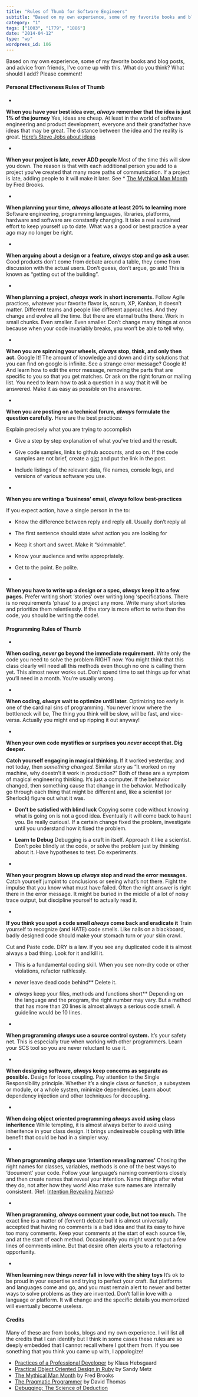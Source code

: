 ```yaml
---
title: "Rules of Thumb for Software Engineers"
subtitle: "Based on my own experience, some of my favorite books and blog posts, and advice from friends, I’ve ..."
category: "1"
tags: ["1003", "1779", "1886"]
date: "2014-04-12"
type: "wp"
wordpress_id: 106
---
```

Based on my own experience, some of my favorite books and blog posts, and advice from friends, I’ve come up with this. What do you think? What should I add? Please comment!

#### Personal Effectiveness Rules of Thumb

- 
**When you have your best idea ever, *always* remember that the idea is just 1% of the journey** Yes, ideas are cheap. At least in the world of software engineering and product development, everyone and their grandfather have ideas that may be great. The distance between the idea and the reality is great. [Here’s Steve Jobs about ideas](http://www.kaspertidemann.com/steve-jobs-on-the-difference-between-a-great-idea-and-a-great-product/)

- 
**When your project is late, *never* ADD people** Most of the time this will slow you down. The reason is that with each additional person you add to a project you’ve created that many more paths of communication. If a project is late, adding people to it will make it later. See * [The Mythical Man Month](http://www.amazon.com/The-Mythical-Man-Month-Engineering-Anniversary/dp/0201835959) by Fred Brooks.

- 
**When planning your time, *always* allocate at least 20% to learning more** Software engineering, programming languages, libraries, platforms, hardware and software are constantly changing. It take a real sustained effort to keep yourself up to date. What was a good or best practice a year ago may no longer be right.

- 
**When arguing about a design or a feature, *always* stop and go ask a user.** Good products don’t come from debate around a table, they come from discussion with the actual users. Don’t guess, don’t argue, go ask! This is known as “getting out of the building”.

- 
**When planning a project, *always* work in short increments.** Follow Agile practices, whatever your favorite flavor is, scrum, XP, Kanban, it doesn’t matter. Different teams and people like different approaches. And they change and evolve all the time. But there are eternal truths there. Work in small chunks. Even smaller. Even smaller. Don’t change many things at once because when your code invariably breaks, you won’t be able to tell why.

- 
**When you are spinning your wheels, *always* stop, think, and only then act.** Google It! The amount of knowledge and down and dirty solutions that you can find on google is infinite. See a strange error message? Google it! And learn how to edit the error message, removing the parts that are specific to you so that you get matches. Or ask on the right forum or mailing list. You need to learn how to ask a question in a way that it will be answered. Make it as easy as possible on the answerer. 

- 
**When you are posting on a technical forum, *always* formulate the question carefully.** Here are the best practices:

Explain precisely what you are trying to accomplish
- Give a step by step explanation of what you’ve tried and the result.
- Give code samples, links to github accounts, and so on. If the code samples are not brief, create a [gist](https://gist.github.com) and put the link in the post.
- Include listings of the relevant data, file names, console logs, and versions of various software you use.

- 
**When you are writing a ‘business’ email, *always* follow best-practices**

If you expect action, have a single person in the to:
- Know the difference between reply and reply all. Usually don’t reply all
- The first sentence should state what action you are looking for
- Keep it short and sweet. Make it “skimmable”. 
- Know your audience and write appropriately. 
- Get to the point. Be polite. 

- 
**When you have to write up a design or a spec, *always* keep it to a few pages.** Prefer writing short ‘stories’ over writing long ‘specifications. There is no requirements ‘phase’ to a project any more. Write many short stories and prioritize them relentlessly. If the story is more effort to write than the code, you should be writing the code!.

#### Programming Rules of Thumb

- 
**When coding, *never* go beyond the immediate requirement.** Write only the code you need to solve the problem RIGHT now. You might think that this class clearly will need all this methods even though no one is calling them yet. This almost never works out. Don’t spend time to set things up for what you’ll need in a month. You’re usually wrong.

- 
**When coding, *always* wait to optimize until later.** Optimizing too early is one of the cardinal sins of programming. You never know where the bottleneck will be, The thing you think will be slow, will be fast, and vice-versa. Actually you might end up ripping it out anyway!

- 
**When your own code mystifies or surprises you *never* accept that. Dig deeper.**

**Catch yourself engaging in magical thinking.** If it worked yesterday, and not today, then *something changed.* Similar story as “It worked on my machine, why doestn’t it work in production?” Both of these are a symptom of magical engineering thinking. It’s just a computer. If the behavior changed, then something cause that change in the behavior. Methodically go through each thing that might be different and, like a scientist (or Sherlock) figure out what it was.
- **Don’t be satisfied with blind luck** Copying some code without knowing what is going on is not a good idea. Eventually it will come back to haunt you. Be really curious!. If a certain change fixed the problem, investigate until you understand how it fixed the problem.
- **Learn to Debug** Debugging is a craft in itself. Approach it like a scientist. Don’t poke blindly at the code, or solve the problem just by thinking about it. Have hypotheses to test. Do experiments.

- 
**When your program blows up *always* stop and read the error messages.** Catch yourself jumpint to conclusions or seeing what’s not there. Fight the impulse that you know what must have failed. Often the right answer is right there in the error message. It might be buried in the middle of a lot of noisy trace output, but discipline yourself to actually read it.

- 
**If you think you spot a code smell *always* come back and eradicate it** Train yourself to recognize (and HATE) code smells. Like nails on a blackboard, badly designed code should make your stomach turn or your skin crawl.

 Cut and Paste code. DRY is a law. If you see any duplicated code it is almost always a bad thing. Look for it and kill it.
- This is a fundamental coding skill. When you see non-dry code or other violations, refactor ruthlessly.
- *never* leave dead code behind** Delete it.
- *always* keep your files, methods and functions short** Depending on the language and the program, the right number may vary. But a method that has more than 20 lines is almost always a serious code smell. A guideline would be 10 lines.

- 
**When programming *always* use a source control system.** It’s your safety net. This is especially true when working with other programmers. Learn your SCS tool so you are never reluctant to use it.

- 
**When designing software, *always* keep concerns as separate as possible.** Design for loose coupling. Pay attention to the Single Responsibility principle. Whether it’s a single class or function, a subsystem or module, or a whole system, minimize dependencies. Learn about dependency injection and other techniques for decoupling.

- 
**When doing object oriented programming *always* avoid using class inheritence** While tempting, it is almost always better to avoid using inheritence in your class design. It brings undesireable coupling with little benefit that could be had in a simpler way.

- 
**When programming *always* use ‘intention revealing names’** Chosing the right names for classes, variables, methods is one of the best ways to ‘document’ your code. Follow your language’s naming conventions closely and then create names that reveal your intention. Name things after what they do, not after how they work! Also make sure names are internally consistent. (Ref: [Intention Revealing Names](http://c2.com/cgi/wiki?IntentionRevealingNames))

- 
**When programming, *always* comment your code, but not too much.** The exact line is a matter of (fervent) debate but it is almost universally accepted that having no comments is a bad idea and that its easy to have too many comments. Keep your comments at the start of each source file, and at the start of each method. Occasionally you might want to put a few lines of comments inline. But that desire often alerts you to a refactoring opportunity.

- 
**When learning new things *never* fall in love with the shiny toys** It’s ok to be proud in your expertise and trying to perfect your craft. But platforms and languages come and go, and you must remain alert to newer and better ways to solve problems as they are invented. Don’t fall in love with a language or platform. It will change and the specific details you memorized will eventually become useless.

#### Credits
Many of these are from books, blogs and my own experience. I will list all the credits that I can identify but I think in some cases these rules are so deeply embedded that I cannot recall where I got them from. If you see sonething that you think you came up with, I appologize!

- [Practices of a Professional Developer](http://www.khebbie.dk/gist/9719703) by Klaus Hebsgaard
- [Practical Object Oriented Design in Ruby](http://www.poodr.com) by Sandy Metz
- [The Mythical Man Month](http://www.amazon.com/The-Mythical-Man-Month-Engineering-Anniversary/dp/0201835959) by Fred Brooks
- [The Pragmatic Programmer](http://www.amazon.com/The-Pragmatic-Programmer-Journeyman-Master/dp/020161622X) by David Thomas
- [Debugging: The Science of Deduction](https://speakerdeck.com/daniellesucher/debugging-the-science-of-deduction)